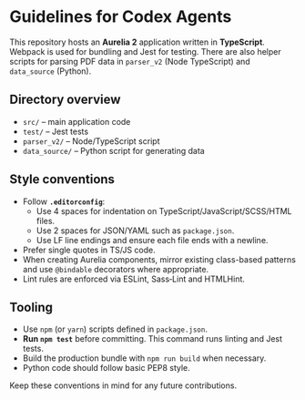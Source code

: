 # Guidelines for Codex Agents

This repository hosts an **Aurelia 2** application written in **TypeScript**. Webpack is used for bundling and Jest for testing. There are also helper scripts for parsing PDF data in `parser_v2` (Node TypeScript) and `data_source` (Python).

## Directory overview
- `src/` – main application code
- `test/` – Jest tests
- `parser_v2/` – Node/TypeScript script
- `data_source/` – Python script for generating data

## Style conventions
- Follow **`.editorconfig`**:
  - Use 4 spaces for indentation on TypeScript/JavaScript/SCSS/HTML files.
  - Use 2 spaces for JSON/YAML such as `package.json`.
  - Use LF line endings and ensure each file ends with a newline.
- Prefer single quotes in TS/JS code.
- When creating Aurelia components, mirror existing class-based patterns and use `@bindable` decorators where appropriate.
- Lint rules are enforced via ESLint, Sass‑Lint and HTMLHint.

## Tooling
- Use `npm` (or `yarn`) scripts defined in `package.json`.
- **Run `npm test`** before committing. This command runs linting and Jest tests.
- Build the production bundle with `npm run build` when necessary.
- Python code should follow basic PEP8 style.

Keep these conventions in mind for any future contributions.
